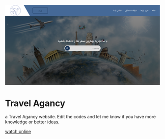 <div>
  <img src="./images/first.PNG" />
  <h1>Travel Agancy</h1>
</div>
<div>
  <p>
    a Travel Agancy website. Edit the codes and let me know if you have more
    knowledge or better ideas.
  </p>
  <a href="https://mohammadbaratii.github.io/Travel-Agency/">watch online</a>
</div>
